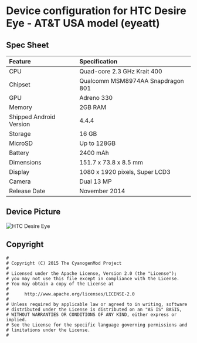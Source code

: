 # Device configuration for HTC Desire Eye - AT&T USA model (eyeatt)

## Spec Sheet

| Feature                 | Specification                     |
| :---------------------- | :-------------------------------- |
| CPU                     | Quad-core 2.3 GHz Krait 400       |
| Chipset                 | Qualcomm MSM8974AA Snapdragon 801 |
| GPU                     | Adreno 330                        |
| Memory                  | 2GB RAM                           |
| Shipped Android Version | 4.4.4                             |
| Storage                 | 16 GB                             |
| MicroSD                 | Up to 128GB                       |
| Battery                 | 2400 mAh                          |
| Dimensions              | 151.7 x 73.8 x 8.5 mm			  |
| Display                 | 1080 x 1920 pixels, Super LCD3    |
| Camera                  | Dual 13 MP					      |
| Release Date            | November 2014                     |


## Device Picture

![HTC Desire Eye](http://www.htc.com/managed-assets/shared/desktop/smartphones/htc-desire-eye/htc-desire-eye-global-sketchfab-white.png "HTC Desire Eye")

## Copyright

```
#
# Copyright (C) 2015 The CyanogenMod Project
#
# Licensed under the Apache License, Version 2.0 (the "License");
# you may not use this file except in compliance with the License.
# You may obtain a copy of the License at
#
#      http://www.apache.org/licenses/LICENSE-2.0
#
# Unless required by applicable law or agreed to in writing, software
# distributed under the License is distributed on an "AS IS" BASIS,
# WITHOUT WARRANTIES OR CONDITIONS OF ANY KIND, either express or implied.
# See the License for the specific language governing permissions and
# limitations under the License.
#
```
